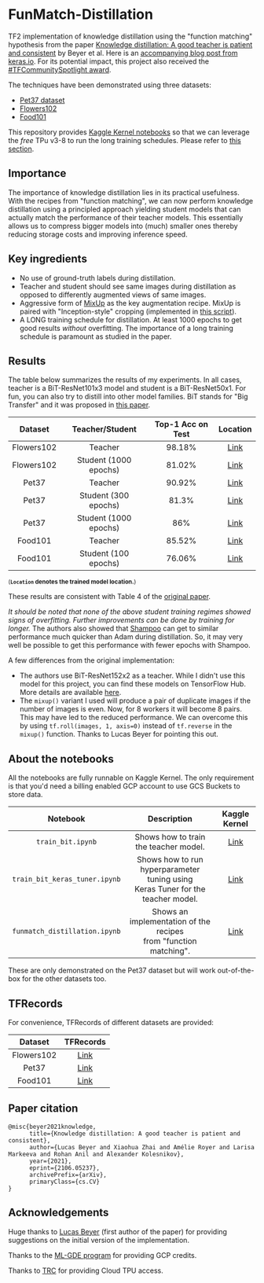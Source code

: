 # FunMatch-Distillation
TF2 implementation of knowledge distillation using the "function matching" hypothesis from the paper [Knowledge distillation:
A good teacher is patient and consistent](https://arxiv.org/abs/2106.05237) by Beyer et al. Here is an 
[accompanying blog post from keras.io](https://keras.io/examples/keras_recipes/better_knowledge_distillation/). For its
potential impact, this project also received the [#TFCommunitySpotlight award](https://twitter.com/TensorFlow/status/1428433434972618754).

The techniques have been demonstrated using three datasets:
* [Pet37 dataset](http://www.robots.ox.ac.uk/~vgg/data/pets/)
* [Flowers102](https://www.robots.ox.ac.uk/~vgg/data/flowers/102/)
* [Food101](https://www.vision.ee.ethz.ch/datasets_extra/food-101/)

This repository provides [Kaggle Kernel notebooks](https://www.kaggle.com/kernels) so that we can leverage the _free_ TPu v3-8 to run
the long training schedules. Please refer to [this section](https://github.com/sayakpaul/FunMatch-Distillation#about-the-notebooks).

## Importance 

The importance of knowledge distillation lies in its practical usefulness. With the recipes from
"function matching", we  can now perform knowledge distillation using a principled approach
yielding student models that can actually match the performance of their teacher models. This essentially
allows us to compress bigger models into (much) smaller ones thereby reducing storage costs and
improving inference speed. 

## Key ingredients

* No use of ground-truth labels during distillation.
* Teacher and student should see same images during distillation as opposed to differently
  augmented views of same images.
* Aggressive form of [MixUp](https://arxiv.org/abs/1710.09412) as the key augmentation recipe. MixUp
  is paired with "Inception-style" cropping (implemented in [this script](https://github.com/sayakpaul/FunMatch-Distillation/blob/main/crop_resize.py)).
* A LONG training schedule for distillation. At least 1000 epochs to get good results _without_
  overfitting. The importance of a long training schedule is paramount as studied in the paper.
  
## Results

The table below summarizes the results of my experiments. In all cases, teacher is a BiT-ResNet101x3
model and student is a BiT-ResNet50x1. For fun, you can also try to distill into other model
families. BiT stands for "Big Transfer" and it was proposed in [this paper](https://arxiv.org/abs/1912.11370). 

|   Dataset  	|    Teacher/Student    	| Top-1 Acc on Test 	| Location 	|
|:----------:	|:---------------------:	|:-----------------:	|:--------:	|
| Flowers102 	|        Teacher        	|       98.18%      	|   [Link](https://bit.ly/2TER9tr)   	|
| Flowers102 	| Student (1000 epochs) 	|       81.02%       	|   [Link](https://git.io/JBO3Y)   	|
|    Pet37   	|        Teacher        	|       90.92%      	|   [Link](https://t.ly/hAKc)   	|
|    Pet37   	|  Student (300 epochs) 	|       81.3%       	|   [Link](https://git.io/JBO3i)   	|
|    Pet37   	| Student (1000 epochs) 	|        86%        	|   [Link](https://git.io/JBOsv)   	|
|   Food101  	|        Teacher        	|       85.52%      	|   [Link](https://bit.ly/3i7m9M0)   	|
|   Food101  	|  Student (100 epochs) 	|       76.06%        	|   [Link](https://git.io/JB3Xa)   	|

<sup>(**`Location` denotes the trained model location.**)</sup>

These results are consistent with Table 4 of the [original paper](https://arxiv.org/abs/2106.05237). 

_It should be noted that none of the above student training regimes showed signs of overfitting. Further
improvements can be done by training for longer._ The authors also showed that [Shampoo](https://github.com/google-research/google-research/tree/master/scalable_shampoo) can get to similar performance much quicker than Adam
during distillation. So, it may very well be possible to get this performance with fewer epochs
with Shampoo. 

A few differences from the original implementation:

* The authors use BiT-ResNet152x2 as a teacher. While I didn't use this model for this project, you can find these
  models on TensorFlow Hub. More details are available [here](https://github.com/sayakpaul/BiT-jax2tf).
* The `mixup()` variant I used will produce a pair of duplicate images
  if the number of images is even. Now, for 8 workers it will become 8 pairs. 
  This may have led to the reduced performance. We can overcome this by using `tf.roll(images, 1, axis=0)` 
  instead of `tf.reverse` in the `mixup()` function. Thanks to Lucas Beyer for pointing this out.

## About the notebooks

All the notebooks are fully runnable on Kaggle Kernel. The only requirement is that you'd
need a billing enabled GCP account to use GCS Buckets to store data. 

|           Notebook          	|                                    Description                                   	| Kaggle Kernel 	|
|:---------------------------:	|:--------------------------------------------------------------------------------:	|:-------------:	|
|       `train_bit.ipynb`       	|                       Shows how to train the teacher model.                      	|      [Link](https://www.kaggle.com/spsayakpaul/train-bit)     	|
| `train_bit_keras_tuner.ipynb` 	| Shows how to run hyperparameter tuning using<br>Keras Tuner for the teacher model. 	|      [Link](https://www.kaggle.com/spsayakpaul/train-bit-keras-tuner)     	|
| `funmatch_distillation.ipynb` 	|         Shows an implementation of the recipes<br>from "function matching".         	|      [Link](https://www.kaggle.com/spsayakpaul/funmatch-distillation)     	|

These are only demonstrated on the Pet37 dataset but will work out-of-the-box for the other
datasets too. 

## TFRecords

For convenience, TFRecords of different datasets are provided:

|   Dataset  	| TFRecords 	|
|:----------:	|:---------:	|
| Flowers102 	|    [Link](https://git.io/JBOlw)   	|
|    Pet37   	|    [Link](https://git.io/JBOWr)   	|
|   Food101  	|    [Link](https://bit.ly/3iU0ZAq)   	|

## Paper citation

```
@misc{beyer2021knowledge,
      title={Knowledge distillation: A good teacher is patient and consistent}, 
      author={Lucas Beyer and Xiaohua Zhai and Amélie Royer and Larisa Markeeva and Rohan Anil and Alexander Kolesnikov},
      year={2021},
      eprint={2106.05237},
      archivePrefix={arXiv},
      primaryClass={cs.CV}
}
```

## Acknowledgements

Huge thanks to [Lucas Beyer](https://scholar.google.com/citations?user=p2gwhK4AAAAJ&hl=en) 
(first author of the paper) for providing suggestions on the initial version of the implementation.

Thanks to the [ML-GDE program](https://developers.google.com/programs/experts/) for providing GCP credits.

Thanks to [TRC](https://sites.research.google/trc/) for providing Cloud TPU access. 



